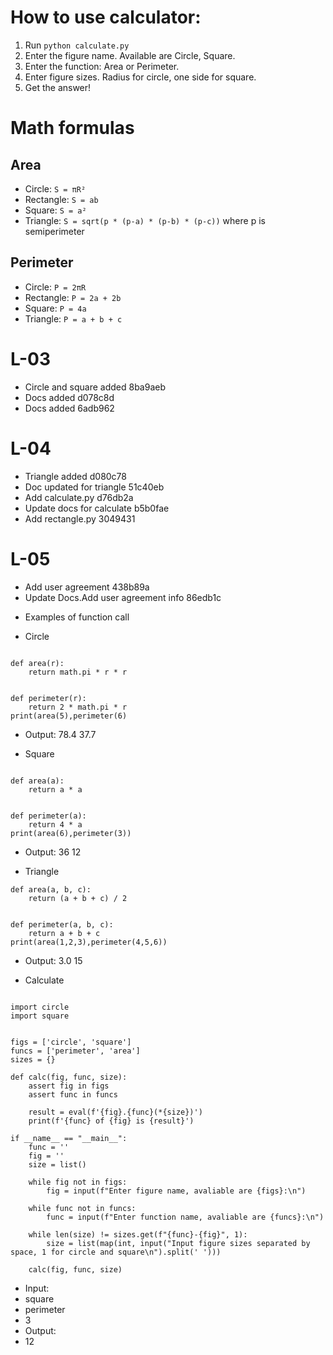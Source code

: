 
# How to use calculator:
1. Run `python calculate.py`
2. Enter the figure name. Available are Circle, Square.
3. Enter the function: Area or Perimeter.
4. Enter figure sizes. Radius for circle, one side for square.
5. Get the answer!

# Math formulas
## Area
- Circle: `S = πR²`
- Rectangle: `S = ab`
- Square: `S = a²`
- Triangle: `S = sqrt(p * (p-a) * (p-b) * (p-c))` where p is semiperimeter

## Perimeter
- Circle: `P = 2πR`
- Rectangle: `P = 2a + 2b`
- Square: `P = 4a`
- Triangle: `P = a + b + c`

# L-03
- Circle and square added  8ba9aeb
- Docs added  d078c8d
- Docs added  6adb962

# L-04
- Triangle added  d080c78
- Doc updated for triangle 51c40eb
- Add calculate.py  d76db2a
- Update docs for calculate  b5b0fae
- Add rectangle.py  3049431

# L-05
- Add user agreement  438b89a
- Update Docs.Add user agreement info  86edb1c


* Examples of function call
- Circle
```

def area(r):
    return math.pi * r * r


def perimeter(r):
    return 2 * math.pi * r
print(area(5),perimeter(6)

```
- Output: 78.4 37.7

- Square
```

def area(a):
    return a * a


def perimeter(a):
    return 4 * a
print(area(6),perimeter(3))

```
- Output: 36 12 

- Triangle
```
def area(a, b, c):
    return (a + b + c) / 2


def perimeter(a, b, c):
    return a + b + c
print(area(1,2,3),perimeter(4,5,6))

```
- Output: 3.0 15 	

- Calculate 
```

import circle
import square


figs = ['circle', 'square']
funcs = ['perimeter', 'area']
sizes = {}

def calc(fig, func, size):
	assert fig in figs
	assert func in funcs

	result = eval(f'{fig}.{func}(*{size})')
	print(f'{func} of {fig} is {result}')

if __name__ == "__main__":
	func = ''
	fig = ''
	size = list()
    
	while fig not in figs:
		fig = input(f"Enter figure name, avaliable are {figs}:\n")
	
	while func not in funcs:
		func = input(f"Enter function name, avaliable are {funcs}:\n")
	
	while len(size) != sizes.get(f"{func}-{fig}", 1):
		size = list(map(int, input("Input figure sizes separated by space, 1 for circle and square\n").split(' ')))
	
	calc(fig, func, size)

```
- Input:
- square
- perimeter
- 3
- Output:
- 12
